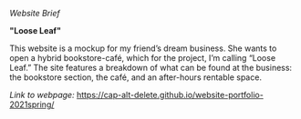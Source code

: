 *Website Brief*

**"Loose Leaf"**

This website is a mockup for my friend’s dream business. She wants to open a hybrid bookstore-café, which for the project, I’m calling “Loose Leaf.” The site features a breakdown of what can be found at the business: the bookstore section, the café, and an after-hours rentable space.

*Link to webpage:* https://cap-alt-delete.github.io/website-portfolio-2021spring/
